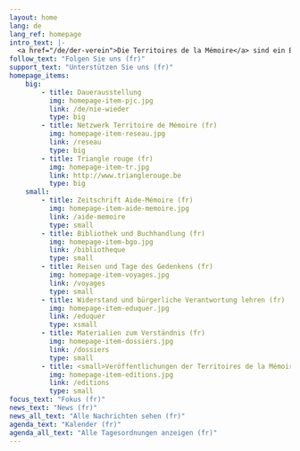 ```yaml
---
layout: home
lang: de
lang_ref: homepage
intro_text: |-
  <a href="/de/der-verein">Die Territoires de la Mémoire</a> sind ein Bildungszentrum für Widerstand und bürgerliche Verantwortung. Um mit Kindern, Jugendlichen und Erwachsenen Gedächtnisarbeit zu leisten, entwickelt der Verein verschiedene Initiativen, die die Vergangenheit vermitteln und die Beteiligung aller am Aufbau einer demokratischen Gesellschaft als Garant der Grundfreiheiten fördern sollen.
follow_text: "Folgen Sie uns (fr)"
support_text: "Unterstützen Sie uns (fr)"
homepage_items:
    big:
        - title: Dauerausstellung
          img: homepage-item-pjc.jpg
          link: /de/nie-wieder
          type: big
        - title: Netzwerk Territoire de Mémoire (fr)
          img: homepage-item-reseau.jpg
          link: /reseau
          type: big
        - title: Triangle rouge (fr)
          img: homepage-item-tr.jpg
          link: http://www.trianglerouge.be
          type: big
    small:
        - title: Zeitschrift Aide-Mémoire (fr)
          img: homepage-item-aide-memoire.jpg
          link: /aide-memoire
          type: small
        - title: Bibliothek und Buchhandlung (fr)
          img: homepage-item-bgo.jpg
          link: /bibliotheque
          type: small
        - title: Reisen und Tage des Gedenkens (fr)
          img: homepage-item-voyages.jpg
          link: /voyages
          type: small
        - title: Widerstand und bürgerliche Verantwortung lehren (fr)
          img: homepage-item-eduquer.jpg
          link: /eduquer
          type: xsmall
        - title: Materialien zum Verständnis (fr)
          img: homepage-item-dossiers.jpg
          link: /dossiers
          type: small
        - title: <small>Veröffentlichungen der Territoires de la Mémoire (fr)</small>
          img: homepage-item-editions.jpg
          link: /editions
          type: small
focus_text: "Fokus (fr)"
news_text: "News (fr)"
news_all_text: "Alle Nachrichten sehen (fr)"
agenda_text: "Kalender (fr)"
agenda_all_text: "Alle Tagesordnungen anzeigen (fr)"
---
```

